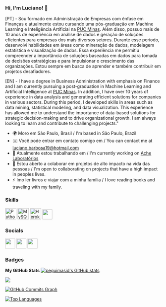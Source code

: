 ### Hi, I'm Luciano! 👋

[PT] - 
Sou formado em Administração de Empresas com ênfase em Finanças e atualmente estou cursando uma pós-graduação em Machine Learning e Inteligência Artificial na [PUC Minas](https://www.pucminas.br/destaques/Paginas/default.aspx). Além disso, possuo mais de 10 anos de experiência em análise de dados e geração de soluções eficientes para empresas dos mais diversos setores. Durante esse período, desenvolvi habilidades em áreas como mineração de dados, modelagem estatística e visualização de dados. Essa experiência me permitiu compreender a importância de soluções baseadas em dados para tomada de decisões estratégicas e para impulsionar o crescimento das organizações. Estou sempre em busca de aprender e também contribuir em projetos desafiadores. 

[EN] - 
I have a degree in Business Administration with emphasis on Finance and I am currently pursuing a post-graduation in Machine Learning and Artificial Intelligence at [PUC Minas](https://www.pucminas.br/destaques/Paginas/default.aspx). In addition, I have over 10 years of experience in data analysis and generating efficient solutions for companies in various sectors. During this period, I developed skills in areas such as data mining, statistical modeling, and data visualization. This experience has allowed me to understand the importance of data-based solutions for strategic decision-making and to drive organizational growth. I am always looking to learn and contribute to challenging projects."


* 🌍  Moro em São Paulo, Brasil / I'm based in São Paulo, Brazil 
* ✉️  Você pode entrar em contato comigo em / You can contact me at [luciano.barbosa19@hotmail.com](mailto:luciano.barbosa19@hotmail.com)
* 🚀  Atualmente estou trabalhando em / I'm currently working on [Ache Laboratórios](https://www.ache.com.br)
* 🤝  Estou aberto a colaborar em projetos de alto impacto na vida das pessoas / I'm open to collaborating on projects that have a high impact in peoples lives.
* ⚡  Imo ler livros e viajar com a minha familia / I love reading books and traveling with my family.


### Skills
<p align="left">
<a href="https://www.python.org/" target="_blank" rel="noreferrer"><img src="https://raw.githubusercontent.com/danielcranney/readme-generator/main/public/icons/skills/python-colored.svg" width="36" height="36" alt="Python" /></a>
<a href="https://www.mysql.com/" target="_blank" rel="noreferrer"><img src="https://raw.githubusercontent.com/danielcranney/readme-generator/main/public/icons/skills/mysql-colored.svg" width="36" height="36" alt="MySQL" /></a>                              
<a href="https://www.heroku.com/" target="_blank" rel="noreferrer"><img src="https://raw.githubusercontent.com/danielcranney/readme-generator/main/public/icons/skills/heroku-colored.svg" width="36" height="36" alt="Heroku" /></a>
<img height="32" width="32" src="https://cdn.jsdelivr.net/npm/simple-icons@v8/icons/databricks.svg" />
</p>


### Socials
<p align="left"> <a href="https://discord.com/users/LucianoLadm#2708" target="_blank" rel="noreferrer"><img src="https://raw.githubusercontent.com/danielcranney/readme-generator/main/public/icons/socials/discord.svg" width="32" height="32" /></a> <a href="https://www.github.com/LucianobSilva" target="_blank" rel="noreferrer"><img src="https://raw.githubusercontent.com/danielcranney/readme-generator/main/public/icons/socials/github-dark.svg" width="32" height="32" /></a> <a href="https://www.linkedin.com/in/lucianobsilva-dados" target="_blank" rel="noreferrer"><img src="https://raw.githubusercontent.com/danielcranney/readme-generator/main/public/icons/socials/linkedin.svg" width="32" height="32" /></a></p>

### Badges
<b>My GitHub Stats</b>
<a href="http://www.github.com/LucianobSilva"><img src="https://github-readme-stats-LucianobSilva.vercel.app/api?username=LucianobSilva&show_icons=true&hide=&count_private=true&title_color=3382ed&text_color=ffffff&icon_color=3382ed&bg_color=171717&hide_border=true&show_icons=true" alt="peguimasid's GitHub stats"/></a>

<a href="http://www.github.com/LucianobSilva"><img src="https://github-readme-streak-stats.herokuapp.com/?user=LucianobSilva&stroke=ffffff&background=171717&ring=3382ed&fire=3382ed&currStreakNum=ffffff&currStreakLabel=3382ed&sideNums=ffffff&sideLabels=ffffff&dates=ffffff&hide_border=true" /></a>

<a href="http://www.github.com/peguimasid"><img src="https://github-readme-activity-graph.cyclic.app/graph?username=LucianobSilva&bg_color=171717&color=ffffff&line=3382ed&point=ffffff&area_color=171717&area=true&hide_border=true&custom_title=GitHub%20Commits%20Graph" alt="GitHub Commits Graph" /></a>

<a href="https://github.com/LucianobSilva" align="left"><img src="https://github-readme-stats-LucianobSilva.vercel.app/api/top-langs/?username=LucianobSilva&layout=compact&title_color=3382ed&hide=css,objective-c,html&text_color=ffffff&icon_color=3382ed&bg_color=171717&hide_border=true&locale=en&custom_title=Top%20%Languages" alt="Top Languages" /></a>
